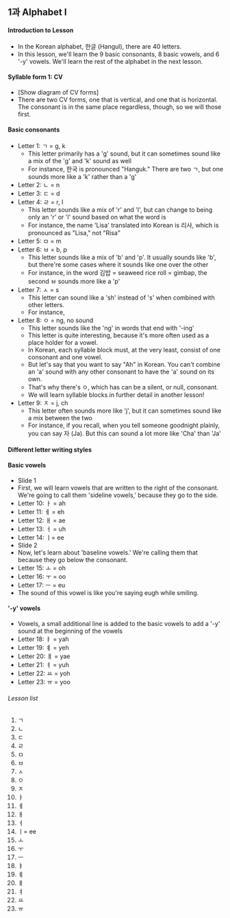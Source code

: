 ## 1과 Alphabet I

#### Introduction to Lesson
* In the Korean alphabet, 한글 (Hangul), there are 40 letters.
* In this lesson, we'll learn the 9 basic consonants, 8 basic vowels, and 6 '-y' vowels. We'll learn the rest of the alphabet in the next lesson.

#### Syllable form 1: CV
* [Show diagram of CV forms]
* There are two CV forms, one that is vertical, and one that is horizontal. The consonant is in the same place regardless, though, so we will those first.

#### Basic consonants

* Letter 1: ㄱ = g, k
  * This letter primarily has a 'g' sound, but it can sometimes sound like a mix of the 'g' and 'k' sound as well
  * For instance, 한국 is pronounced "Hanguk." There are two ㄱ, but one sounds more like a 'k' rather than a 'g'
* Letter 2: ㄴ = n
* Letter 3: ㄷ = d
* Letter 4: ㄹ = r, l
  * This letter sounds like a mix of 'r' and 'l', but can change to being only an 'r' or 'l' sound based on what the word is
  * For instance, the name 'Lisa' translated into Korean is 리사, which is pronounced as "Lisa," not "Risa"
* Letter 5: ㅁ = m
* Letter 6: ㅂ = b, p
  * This letter sounds like a mix of 'b' and 'p'. It usually sounds like 'b', but there're some cases where it sounds like one over the other
  * For instance, in the word 김밥 = seaweed rice roll = gimbap, the second ㅂ sounds more like a 'p'
* Letter 7: ㅅ = s
  * This letter can sound like a 'sh' instead of 's' when combined with other letters.
  * For instance, 
* Letter 8: ㅇ = ng, no sound
  * This letter sounds like the 'ng' in words that end with '-ing'
  * This letter is quite interesting, because it's more often used as a place holder for a vowel.
  * In Korean, each syllable block must, at the very least, consist of one consonant and one vowel.
  * But let's say that you want to say "Ah" in Korean. You can't combine an 'a' sound with any other consonant to have the 'a' sound on its own.
  * That's why there's ㅇ, which has can be a silent, or null, consonant.
  * We will learn syllable blocks in further detail in another lesson!
* Letter 9: ㅈ = j, ch
  *  This letter often sounds more like 'j', but it can sometimes sound like a mix between the two
  *  For instance, if you recall, when you tell someone goodnight plainly, you can say 자 (Ja). But this can sound a lot more like 'Cha' than 'Ja'

#### Different letter writing styles

#### Basic vowels
* Slide 1
 * First, we will learn vowels that are written to the right of the consonant. We're going to call them 'sideline vowels,' because they go to the side.
* Letter 10: ㅏ = ah
* Letter 11: ㅔ = eh
* Letter 12: ㅐ = ae
* Letter 13: ㅓ = uh
* Letter 14: ㅣ= ee
* Slide 2
 * Now, let's learn about 'baseline vowels.' We're calling them that because they go below the consonant.
* Letter 15: ㅗ = oh
* Letter 16: ㅜ = oo
* Letter 17: ㅡ = eu
 * The sound of this vowel is like you're saying eugh while smiling.

#### '-y' vowels
* Vowels, a small additional line is added to the basic vowels to add a '-y' sound at the beginning of the vowels
* Letter 18: ㅑ = yah
* Letter 19: ㅖ = yeh
* Letter 20: ㅒ = yae
* Letter 21: ㅕ = yuh
* Letter 22: ㅛ = yoh
* Letter 23: ㅠ = yoo

###### Lesson list
1. ㄱ
2. ㄴ
3. ㄷ
4. ㄹ
5. ㅁ
6. ㅂ
7. ㅅ
8. ㅇ
9. ㅈ
10. ㅏ
11. ㅔ
12. ㅐ
13. ㅓ
14. ㅣ= ee
15. ㅗ
16. ㅜ
17. ㅡ
18. ㅑ
19. ㅖ
20. ㅒ
21. ㅕ
22. ㅛ
23. ㅠ
